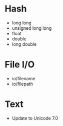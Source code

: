 # Hash
- long long
- unsigned long long
- float
- double
- long double

# File I/O
- io/filename
- io/filepath

# Text
- Update to Unicode 7.0
